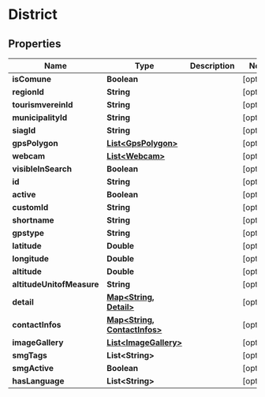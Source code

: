 
# District

## Properties
Name | Type | Description | Notes
------------ | ------------- | ------------- | -------------
**isComune** | **Boolean** |  |  [optional]
**regionId** | **String** |  |  [optional]
**tourismvereinId** | **String** |  |  [optional]
**municipalityId** | **String** |  |  [optional]
**siagId** | **String** |  |  [optional]
**gpsPolygon** | [**List&lt;GpsPolygon&gt;**](GpsPolygon.md) |  |  [optional]
**webcam** | [**List&lt;Webcam&gt;**](Webcam.md) |  |  [optional]
**visibleInSearch** | **Boolean** |  |  [optional]
**id** | **String** |  |  [optional]
**active** | **Boolean** |  |  [optional]
**customId** | **String** |  |  [optional]
**shortname** | **String** |  |  [optional]
**gpstype** | **String** |  |  [optional]
**latitude** | **Double** |  |  [optional]
**longitude** | **Double** |  |  [optional]
**altitude** | **Double** |  |  [optional]
**altitudeUnitofMeasure** | **String** |  |  [optional]
**detail** | [**Map&lt;String, Detail&gt;**](Detail.md) |  |  [optional]
**contactInfos** | [**Map&lt;String, ContactInfos&gt;**](ContactInfos.md) |  |  [optional]
**imageGallery** | [**List&lt;ImageGallery&gt;**](ImageGallery.md) |  |  [optional]
**smgTags** | **List&lt;String&gt;** |  |  [optional]
**smgActive** | **Boolean** |  |  [optional]
**hasLanguage** | **List&lt;String&gt;** |  |  [optional]



